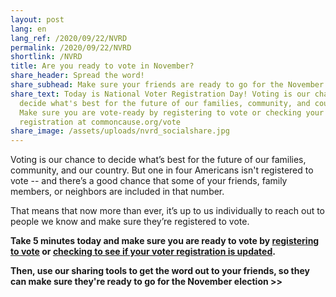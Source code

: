 ```yaml
---
layout: post
lang: en
lang_ref: /2020/09/22/NVRD
permalink: /2020/09/22/NVRD
shortlink: /NVRD
title: Are you ready to vote in November?
share_header: Spread the word!
share_subhead: Make sure your friends are ready to go for the November election.
share_text: Today is National Voter Registration Day! Voting is our chance to
  decide what's best for the future of our families, community, and country.
  Make sure you are vote-ready by registering to vote or checking your
  registration at commoncause.org/vote
share_image: /assets/uploads/nvrd_socialshare.jpg
---
```

Voting is our chance to decide what’s best for the future of our families, community, and our country. But one in four Americans isn't registered to vote -- and there’s a good chance that some of your friends, family members, or neighbors are included in that number. 

That means that now more than ever, it’s up to us individually to reach out to people we know and make sure they’re registered to vote.

**Take 5 minutes today and make sure you are ready to vote by [registering to vote](https://www.commoncause.org/voting-tools/register-to-vote/) or [checking to see if your voter registration is updated](https://www.commoncause.org/voting-tools/verify-your-voter-registration-status/).**

**Then, use our sharing tools to get the word out to your friends, so they can make sure they're ready to go for the November election >>**